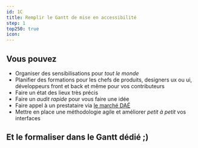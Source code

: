 ```yaml
---
id: 1C
title: Remplir le Gantt de mise en accessibilité
step: 1
top250: true
icon:
---
```



## Vous pouvez
* Organiser des sensibilisations pour *tout le monde*
* Planifier des formations pour les chefs de produits, designers ux ou ui, développeurs front et back et même pour vos contributeurs
* Faire un état des lieux très précis
* Faire un *audit rapide* pour vous faire une idée
* Faire appel à un prestataire via [le marché DAÉ](https://design.numerique.gouv.fr/accessibilite-numerique/accord-cadre-dae)
* Mettre en place une méthodologie agile et améliorer *petit à petit* vos interfaces

## Et le formaliser dans le Gantt dédié ;)
